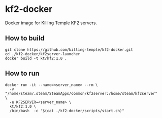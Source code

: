 # kf2-docker
Docker image for Killing Temple KF2 servers.

## How to build
```
git clone https://github.com/killing-temple/kf2-docker.git
cd ./kf2-docker/kf2server-launcher
docker build -t kt/kf2:1.0 .
```

## How to run
```
docker run -it --name=<server_name> --rm \
  -v "/home/steam/.steam/SteamApps/common/kf2server:/home/steam/kf2server" \
  -e KF2SERVER=<server_name> \
  kt/kf2:1.0 \
  /bin/bash  -c "$(cat ./kf2-docker/scripts/start.sh)"
```


